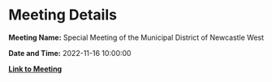 # Meeting Details

**Meeting Name:** Special Meeting of the Municipal District of Newcastle West

**Date and Time:** 2022-11-16 10:00:00

**[Link to Meeting](https://www.limerick.ie/council/whats-on/special-meeting-municipal-district-newcastle-west-11)**
